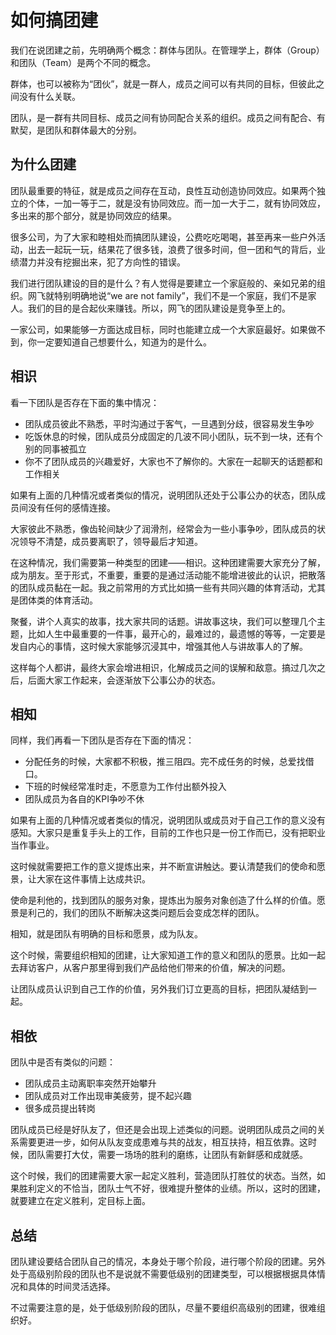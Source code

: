 # 如何搞团建
我们在说团建之前，先明确两个概念：群体与团队。在管理学上，群体（Group）和团队（Team）是两个不同的概念。

群体，也可以被称为“团伙”，就是一群人，成员之间可以有共同的目标，但彼此之间没有什么关联。

团队，是一群有共同目标、成员之间有协同配合关系的组织。成员之间有配合、有默契，是团队和群体最大的分别。

## 为什么团建
团队最重要的特征，就是成员之间存在互动，良性互动创造协同效应。如果两个独立的个体，一加一等于二，就是没有协同效应。而一加一大于二，就有协同效应，多出来的那个部分，就是协同效应的结果。

很多公司，为了大家和睦相处而搞团队建设，公费吃吃喝喝，甚至再来一些户外活动，出去一起玩一玩，结果花了很多钱，浪费了很多时间，但一团和气的背后，业绩潜力并没有挖掘出来，犯了方向性的错误。

我们进行团队建设的目的是什么？有人觉得是要建立一个家庭般的、亲如兄弟的组织。网飞就特别明确地说“we are not family”，我们不是一个家庭，我们不是家人。我们的目的是合起伙来赚钱。所以，网飞的团队建设是竞争至上的。

一家公司，如果能够一方面达成目标，同时也能建立成一个大家庭最好。如果做不到，你一定要知道自己想要什么，知道为的是什么。

## 相识
看一下团队是否存在下面的集中情况：
- 团队成员彼此不熟悉，平时沟通过于客气，一旦遇到分歧，很容易发生争吵
- 吃饭休息的时候，团队成员分成固定的几波不同小团队，玩不到一块，还有个别的同事被孤立
- 你不了团队成员的兴趣爱好，大家也不了解你的。大家在一起聊天的话题都和工作相关

如果有上面的几种情况或者类似的情况，说明团队还处于公事公办的状态，团队成员间没有任何的感情连接。

大家彼此不熟悉，像齿轮间缺少了润滑剂，经常会为一些小事争吵，团队成员的状况领导不清楚，成员要离职了，领导最后才知道。

在这种情况，我们需要第一种类型的团建——相识。这种团建需要大家充分了解，成为朋友。至于形式，不重要，重要的是通过活动能不能增进彼此的认识，把散落的团队成员黏在一起。我之前常用的方式比如搞一些有共同兴趣的体育活动，尤其是团体类的体育活动。

聚餐，讲个人真实的故事，找大家共同的话题。讲故事这块，我们可以整理几个主题，比如人生中最重要的一件事，最开心的，最难过的，最遗憾的等等，一定要是发自内心的事情，这时候大家能够沉浸其中，增强其他人与讲故事人的了解。

这样每个人都讲，最终大家会增进相识，化解成员之间的误解和敌意。搞过几次之后，后面大家工作起来，会逐渐放下公事公办的状态。

## 相知
同样，我们再看一下团队是否存在下面的情况：
- 分配任务的时候，大家都不积极，推三阻四。完不成任务的时候，总爱找借口。
- 下班的时候经常准时走，不愿意为工作付出额外投入
- 团队成员为各自的KPI争吵不休

如果有上面的几种情况或者类似的情况，说明团队或成员对于自己工作的意义没有感知。大家只是重复手头上的工作，目前的工作也只是一份工作而已，没有把职业当作事业。

这时候就需要把工作的意义提炼出来，并不断宣讲触达。要认清楚我们的使命和愿景，让大家在这件事情上达成共识。

使命是利他的，找到团队的服务对象，提炼出为服务对象创造了什么样的价值。愿景是利己的，我们的团队不断解决这类问题后会变成怎样的团队。

相知，就是团队有明确的目标和愿景，成为队友。

这个时候，需要组织相知的团建，让大家知道工作的意义和团队的愿景。比如一起去拜访客户，从客户那里得到我们产品给他们带来的价值，解决的问题。

让团队成员认识到自己工作的价值，另外我们订立更高的目标，把团队凝结到一起。

## 相依
团队中是否有类似的问题：
- 团队成员主动离职率突然开始攀升
- 团队成员对工作出现审美疲劳，提不起兴趣
- 很多成员提出转岗

团队成员已经是好队友了，但还是会出现上述类似的问题。说明团队成员之间的关系需要更进一步，如何从队友变成患难与共的战友，相互扶持，相互依靠。这时候，团队需要打大仗，需要一场场的胜利的磨练，让团队有新鲜感和成就感。

这个时候，我们的团建需要大家一起定义胜利，营造团队打胜仗的状态。当然，如果胜利定义的不恰当，团队士气不好，很难提升整体的业绩。所以，这时的团建，就要建立在定义胜利，定目标上面。

## 总结
团队建设要结合团队自己的情况，本身处于哪个阶段，进行哪个阶段的团建。另外处于高级别阶段的团队也不是说就不需要低级别的团建类型，可以根据根据具体情况和具体的时间灵活选择。

不过需要注意的是，处于低级别阶段的团队，尽量不要组织高级别的团建，很难组织好。